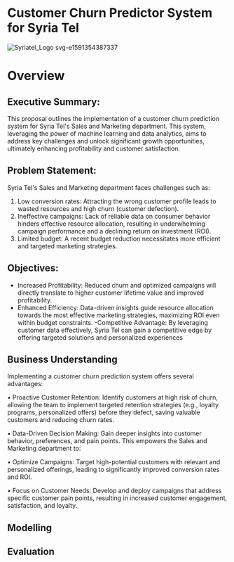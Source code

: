 # Customer Churn Predictor System for Syria Tel
![Syriatel_Logo svg-e1591354387337](https://github.com/georgembugua00/syriatel_customer_churn_project/assets/151632200/13138966-145f-4bb4-beba-0654cf355d56)
# Overview
## Executive Summary:
This proposal outlines the implementation of a customer churn prediction system for Syria Tel's Sales and Marketing department. This system, leveraging the power of machine learning and data analytics, aims to address key challenges and unlock significant growth opportunities, ultimately enhancing profitability and customer satisfaction.

## Problem Statement:
Syria Tel's Sales and Marketing department faces challenges such as:
1.	Low conversion rates: Attracting the wrong customer profile leads to wasted resources and high churn (customer defection).
2.	Ineffective campaigns: Lack of reliable data on consumer behavior hinders effective resource allocation, resulting in underwhelming campaign performance and a declining return on investment (ROI).
3.	Limited budget: A recent budget reduction necessitates more efficient and targeted marketing strategies.

## Objectives:
- Increased Profitability: Reduced churn and optimized campaigns will directly translate to higher customer lifetime value and improved profitability.
- Enhanced Efficiency: Data-driven insights guide resource allocation towards the most effective marketing strategies, maximizing ROI even within budget constraints.
-Competitive Advantage: By leveraging customer data effectively, Syria Tel can gain a competitive edge by offering targeted solutions and personalized experiences

## Business Understanding
Implementing a customer churn prediction system offers several advantages:

•	Proactive Customer Retention: Identify customers at high risk of churn, allowing the team to implement targeted retention strategies (e.g., loyalty programs, personalized offers) before they defect, saving valuable customers and reducing churn rates.

•	Data-Driven Decision Making: Gain deeper insights into customer behavior, preferences, and pain points. This empowers the Sales and Marketing department to:

•	Optimize Campaigns: Target high-potential customers with relevant and personalized offerings, leading to significantly improved conversion rates and ROI.

•	Focus on Customer Needs: Develop and deploy campaigns that address specific customer pain points, resulting in increased customer engagement, satisfaction, and loyalty.

## Modelling

## Evaluation
